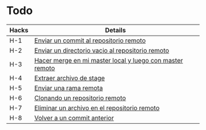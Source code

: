 # Todo
|Hacks | Details | 
|----------|---------|
| H-1      | [Enviar un commit al repositorio remoto](https://github.com/dgmeca/git_h_1) |
| H-2      | [Enviar un directorio vacio al repositorio remoto](https://github.com/dgmeca/git_h_2) |
| H-3      | [Hacer merge en mi master local y luego con master remoto](https://github.com/dgmeca/git_h_3) | 
| H-4      | [Extraer archivo de stage](https://github.com/dgmeca/git_h_4) |
| H-5      | [Enviar una rama remota](https://github.com/dgmeca/git_h_5)  |
| H-6      | [Clonando un repositorio remoto](https://github.com/dgmeca/git_h_6) |
| H-7      | [Eliminar un archivo en el repositorio remoto](https://github.com/dgmeca/git_h_7) | 
| H-8      | [Volver a un commit anterior](https://github.com/dgmeca/git_h_8)                  |
